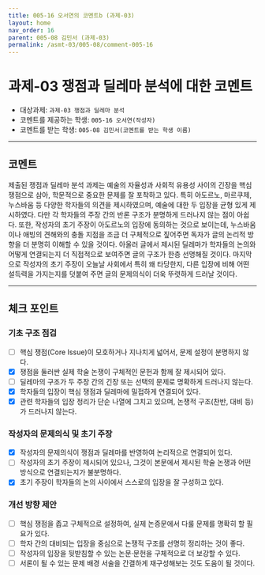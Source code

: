 ```yaml
---
title: 005-16 오서연의 코멘트b (과제-03) 
layout: home
nav_order: 16
parent: 005-08 김민서 (과제-03)
permalink: /asmt-03/005-08/comment-005-16
---
```


# 과제-03 쟁점과 딜레마 분석에 대한 코멘트

- 대상과제: `과제-03 쟁점과 딜레마 분석`
- 코멘트를 제공하는 학생: `005-16 오서연(작성자)` 
- 코멘트를 받는 학생: `005-08 김민서(코멘트를 받는 학생 이름)` 

---

## 코멘트

제출된 쟁점과 딜레마 분석 과제는 예술의 자율성과 사회적 유용성 사이의 긴장을 핵심 쟁점으로 삼아, 학문적으로 중요한 문제를 잘 포착하고 있다. 특히 아도르노, 마르쿠제, 누스바움 등 다양한 학자들의 의견을 제시하였으며, 예술에 대한 두 입장을 균형 있게 제시하였다. 다만 각 학자들의 주장 간의 반론 구조가 분명하게 드러나지 않는 점이 아쉽다. 또한, 작성자의 초기 주장이 아도르노의 입장에 동의하는 것으로 보이는데, 누스바움이나 애빙의 견해와의 충돌 지점을 조금 더 구체적으로 짚어주면 독자가 글의 논리적 방향을 더 분명히 이해할 수 있을 것이다. 아울러 글에서 제시된 딜레마가 학자들의 논의와 어떻게 연결되는지 더 직접적으로 보여주면 글의 구조가 한층 선명해질 것이다. 마지막으로 작성자의 초기 주장이 오늘날 사회에서 특히 왜 타당한지, 다른 입장에 비해 어떤 설득력을 가지는지를 덧붙여 주면 글의 문제의식이 더욱 뚜렷하게 드러날 것이다.

---

## 체크 포인트

### **기초 구조 점검**
- [ ] 핵심 쟁점(Core Issue)이 모호하거나 지나치게 넓어서, 문제 설정이 분명하지 않다.
- [x] 쟁점을 둘러싼 실제 학술 논쟁이 구체적인 문헌과 함께 잘 제시되어 있다.
- [ ] 딜레마의 구조가 두 주장 간의 긴장 또는 선택의 문제로 명확하게 드러나지 않는다.
- [x] 학자들의 입장이 핵심 쟁점과 딜레마에 밀접하게 연결되어 있다.
- [x] 관련 학자들의 입장 정리가 단순 나열에 그치고 있으며, 논쟁적 구조(찬반, 대비 등)가 드러나지 않는다.

### **작성자의 문제의식 및 초기 주장**
- [x] 작성자의 문제의식이 쟁점과 딜레마를 반영하여 논리적으로 연결되어 있다.
- [ ] 작성자의 초기 주장이 제시되어 있으나, 그것이 본문에서 제시된 학술 논쟁과 어떤 방식으로 연결되는지가 불분명하다.
- [x] 초기 주장이 학자들의 논의 사이에서 스스로의 입장을 잘 구성하고 있다.

### **개선 방향 제안**
- [ ] 핵심 쟁점을 좁고 구체적으로 설정하여, 실제 논증문에서 다룰 문제를 명확히 할 필요가 있다.
- [ ] 학자 간의 대비되는 입장을 중심으로 논쟁적 구조를 선명히 정리하는 것이 좋다.
- [ ] 작성자의 입장을 뒷받침할 수 있는 논문·문헌을 구체적으로 더 보강할 수 있다.
- [ ] 서론이 될 수 있는 문제 배경 서술을 간결하게 재구성해보는 것도 도움이 될 것이다.
